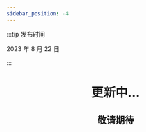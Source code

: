 ```yaml
---
sidebar_position: -4
---
```


:::tip 发布时间

2023 年 8 月 22 日

:::

<center>
    <h1>更新中...</h1>
    <h2>敬请期待</h2>
</center>